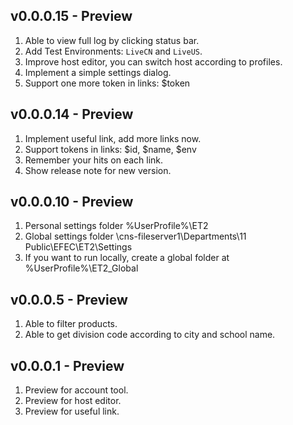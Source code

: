 ﻿## v0.0.0.15 - Preview

1. Able to view full log by clicking status bar.
2. Add Test Environments: `LiveCN` and `LiveUS`.
3. Improve host editor, you can switch host according to profiles.
4. Implement a simple settings dialog.
5. Support one more token in links: $token

## v0.0.0.14 - Preview

1. Implement useful link, add more links now.
2. Support tokens in links: $id, $name, $env
3. Remember your hits on each link.
4. Show release note for new version.

## v0.0.0.10 - Preview

1. Personal settings folder %UserProfile%\ET2
2. Global settings folder \\cns-fileserver1\Departments\11 Public\EFEC\ET2\Settings
3. If you want to run locally, create a global folder at %UserProfile%\ET2_Global

## v0.0.0.5 - Preview

1. Able to filter products.
2. Able to get division code according to city and school name.

## v0.0.0.1 - Preview

1. Preview for account tool.
2. Preview for host editor.
3. Preview for useful link.